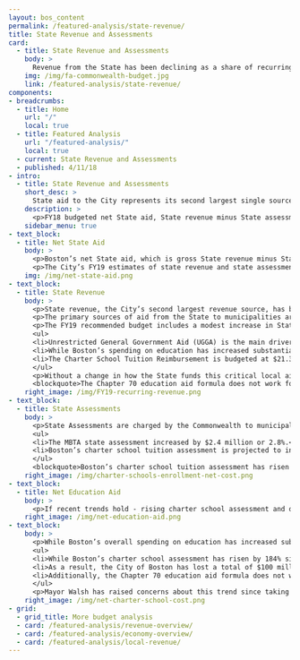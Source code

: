 ```yaml
---
layout: bos_content
permalink: /featured-analysis/state-revenue/
title: State Revenue and Assessments
card:
  - title: State Revenue and Assessments
    body: >
      Revenue from the State has been declining as a share of recurring revenue.
    img: /img/fa-commonwealth-budget.jpg
    link: /featured-analysis/state-revenue/
components:
- breadcrumbs:
  - title: Home
    url: "/"
    local: true
  - title: Featured Analysis
    url: "/featured-analysis/"
    local: true
  - current: State Revenue and Assessments
  - published: 4/11/18
- intro:
  - title: State Revenue and Assessments
    short_desc: >
      State aid to the City represents its second largest single source of general fund revenue, although it has been declining as a share of recurring revenue.    
    description: >
      <p>FY18 budgeted net State aid, State revenue minus State assessments, totals $176.1 million and the FY19 budget assumes a reduction to $157.6 million.</p>
    sidebar_menu: true
- text_block:
  - title: Net State Aid
    body: >
      <p>Boston’s net State aid, which is gross State revenue minus State assessments, has been trending down steeply since FY02. With a decrease in net State aid for FY19, Boston is 65.5%, or $207.4 million, below its FY08 level of net State aid. The rapid annual increase in the charter school tuition assessment contributed to this trend. This loss of revenue has put extraordinary pressure on the property tax and other local revenue sources as well as levels of expenditures.</p>
      <p>The City’s FY19 estimates of state revenue and state assessments is based on the Governor’s proposed budget as the legislature will release the final version of the state budget following release of the City’s recommended budget.</p> 
    img: /img/net-state-aid.png
- text_block:
  - title: State Revenue
    body: >
      <p>State revenue, the City’s second largest revenue source, has been reduced substantially over the course of the last two recessions.  State revenue has declined as a share of total recurring revenues from 30% in FY02 to 14% in FY19.</p>
      <p>The primary sources of aid from the State to municipalities are education aid, including Chapter 70 and charter school tuition reimbursement, and unrestricted general government aid. The Commonwealth also distributes aid for libraries and provides some other reimbursements to municipalities.</p>
      <p>The FY19 recommended budget includes a modest increase in State aid of 1.0%, or $4.4 million.</p> 
      <ul>
      <li>Unrestricted General Government Aid (UGGA) is the main driver in the increase in State aid in FY19. UGGA is expected to increase by 3.5%, or $6.6 million.</li>
      <li>While Boston’s spending on education has increased substantially, Boston’s state education funding has not kept pace. Boston’s Chapter 70 education aid grew by only $1.3 million, or 0.6%, in the Governor’s proposed budget, a stark contrast to the $67 million more Boston expects to spend on education in FY19.</li>
      <li>The Charter School Tuition Reimbursement is budgeted at $21.3 million in FY19, $1.8 million lower than FY18, and a projected $27 million lower than the Commonwealth’s obligation under the 2010 Achievement Gap Legislation.</li>
      </ul>
      <p>Without a change in how the State funds this critical local aid line item, the City of Boston will be left to make difficult budgetary decisions that will impact the quality of life for not only our residents but for the hundreds of thousands more who work and visit the city every day.</p>
      <blockquote>The Chapter 70 education aid formula does not work for Boston. Despite the Commonwealth adding over $1.125 billion to Chapter 70 Aid since FY08, Boston’s Chapter 70 Aid has increased only $3.5 million in the same period.</blockquote>
    right_image: /img/FY19-recurring-revenue.png
- text_block:
  - title: State Assessments
    body: >
      <p>State Assessments are charged by the Commonwealth to municipalities for items such as charter school tuition reimbursement and MBTA service. State aid distributions are reduced by the amount of assessments charged to a municipality. The City paid $230.6 million in FY16 and $240.4 million in FY17. The City expects to pay $264.4 million in assessments in FY18 and is budgeting $287.4 million in FY19.</p>
      <ul>
      <li>The MBTA state assessment increased by $2.4 million or 2.8%.</li>
      <li>Boston’s charter school tuition assessment is projected to increase by $20.5 million, or 11.8%, over the FY18 budget, as 11,084 students are projected to attend a Commonwealth Charter School in FY19.</li>
      </ul>
      <blockquote>Boston’s charter school tuition assessment has risen dramatically by 184% since the enactment of the 2010 Achievement Gap Legislation that expanded the number of charter school seats. </blockquote>
    right_image: /img/charter-schools-enrollment-net-cost.png
- text_block:
  - title: Net Education Aid
    body: >
      <p>If recent trends hold - rising charter school assessment and declining charter school reimbursement and stagnant Chapter 70- it’s likely that in three years Boston will receive no State education aid. This will mean Boston’s 57,000 students will be entirely funded by the City’s General Fund. Net education aid will decrease by $21 million in FY19.</p>
    right_image: /img/net-education-aid.png
- text_block:
    body: >
      <p>While Boston’s overall spending on education has increased substantially in recent years, Boston’s State education funding has not kept pace. </p> 
      <ul>
      <li>While Boston’s charter school assessment has risen by 184% since the enactment of the 2010 Achievement Gap Legislation, the State’s statutory obligation to fund charter school reimbursement has not kept pace.</li>
      <li>As a result, the City of Boston has lost a total of $100 million in five years (FY14-FY19), and $27 million alone under the Governor’s FY19 budget.</li>
      <li>Additionally, the Chapter 70 education aid formula does not work for Boston. Chapter 70 is expected to grow by only $1.3 million, or less than 1% in FY19.</li>
      </ul>
      <p>Mayor Walsh has raised concerns about this trend since taking office and has been proactive in addressing the underlying challenges of the State’s education aid system. In 2017, the Mayor filed comprehensive education finance reform legislation that aims to invest equitably and expand access to high-quality public education for students of all ages. By proposing a creative revenue solution to provide every Boston four-year-old a high-quality seat, fixing the broken charter school transition funding model, and increasing reimbursements for the highest-need students, the proposals would increase annual education funding to Boston by $35 million in its first year of implementation. The proposal would also position Boston to receive $150 million in additional annual Chapter 70 aid within a few years if the State identifies a new revenue source for education. The Mayor continues to advocate for these common sense pieces of legislation, as well as full funding of local aid reimbursement accounts. </p>
    right_image: /img/net-charter-school-cost.png
- grid: 
  - grid_title: More budget analysis
  - card: /featured-analysis/revenue-overview/
  - card: /featured-analysis/economy-overview/
  - card: /featured-analysis/local-revenue/
---
```

